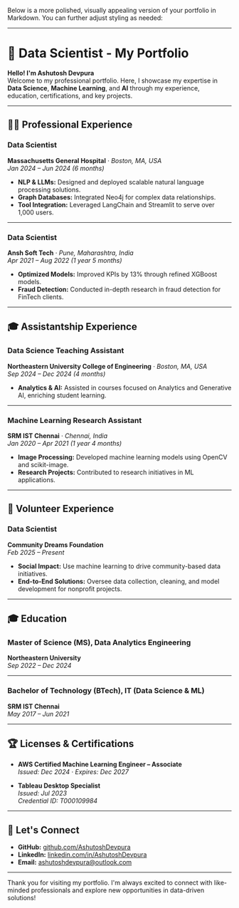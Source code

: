 Below is a more polished, visually appealing version of your portfolio in Markdown. You can further adjust styling as needed:

---

# 🚀 Data Scientist - My Portfolio

**Hello! I'm Ashutosh Devpura**  
Welcome to my professional portfolio. Here, I showcase my expertise in **Data Science**, **Machine Learning**, and **AI** through my experience, education, certifications, and key projects.

---

## 🧑‍💻 Professional Experience

### **Data Scientist**  
**Massachusetts General Hospital** · *Boston, MA, USA*  
*Jan 2024 – Jun 2024 (6 months)*

- **NLP & LLMs:** Designed and deployed scalable natural language processing solutions.
- **Graph Databases:** Integrated Neo4j for complex data relationships.
- **Tool Integration:** Leveraged LangChain and Streamlit to serve over 1,000 users.

---

### **Data Scientist**  
**Ansh Soft Tech** · *Pune, Maharashtra, India*  
*Apr 2021 – Aug 2022 (1 year 5 months)*

- **Optimized Models:** Improved KPIs by 13% through refined XGBoost models.
- **Fraud Detection:** Conducted in-depth research in fraud detection for FinTech clients.


---

## 🎓 Assistantship Experience

### **Data Science Teaching Assistant**  
**Northeastern University College of Engineering** · *Boston, MA, USA*  
*Sep 2024 – Dec 2024 (4 months)*

- **Analytics & AI:** Assisted in courses focused on Analytics and Generative AI, enriching student learning.

---

### **Machine Learning Research Assistant**  
**SRM IST Chennai** · *Chennai, India*  
*Jan 2020 – Apr 2021 (1 year 4 months)*

- **Image Processing:** Developed machine learning models using OpenCV and scikit-image.
- **Research Projects:** Contributed to research initiatives in ML applications.

---

## 🤝 Volunteer Experience

### **Data Scientist**  
**Community Dreams Foundation**  
*Feb 2025 – Present*

- **Social Impact:** Use machine learning to drive community-based data initiatives.
- **End-to-End Solutions:** Oversee data collection, cleaning, and model development for nonprofit projects.

---

## 🎓 Education

### **Master of Science (MS), Data Analytics Engineering**  
**Northeastern University**  
*Sep 2022 – Dec 2024*

---

### **Bachelor of Technology (BTech), IT (Data Science & ML)**  
**SRM IST Chennai**  
*May 2017 – Jun 2021*

---

## 🏆 Licenses & Certifications

- **AWS Certified Machine Learning Engineer – Associate**  
  *Issued: Dec 2024 · Expires: Dec 2027*

- **Tableau Desktop Specialist**  
  *Issued: Jul 2023*  
  *Credential ID: T000109984*

---

## 💌 Let's Connect

- **GitHub:** [github.com/AshutoshDevpura](https://github.com/AshutoshDevpura)
- **LinkedIn:** [linkedin.com/in/AshutoshDevpura](https://linkedin.com/in/AshutoshDevpura)
- **Email:** [ashutoshdevpura@outlook.com](mailto:ashutoshdevpura@outlook.com)

---

Thank you for visiting my portfolio. I'm always excited to connect with like-minded professionals and explore new opportunities in data-driven solutions!
